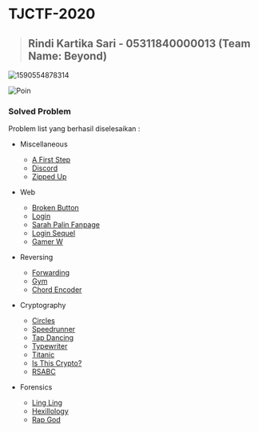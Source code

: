 # TJCTF-2020 
> Rindi Kartika Sari - 05311840000013 (Team Name: Beyond)
> ---
![1590554878314](https://user-images.githubusercontent.com/49342639/82978957-0ca0b100-a010-11ea-9562-a481d7807b6d.jpg)

![Poin](https://user-images.githubusercontent.com/49342639/83151873-54662c00-a127-11ea-83e2-9d39321baab1.PNG)

### Solved Problem
Problem list yang berhasil diselesaikan :
- Miscellaneous
  - [A First Step](https://github.com/rindikar/TJCTF-2020_05311840000013_RindiKartikaSari/blob/master/A%20First%20Step/README.md)
  - [Discord](https://github.com/rindikar/TJCTF-2020_05311840000013_RindiKartikaSari/blob/master/Discord/README.md)
  - [Zipped Up](https://github.com/rindikar/TJCTF-2020_05311840000013_RindiKartikaSari/tree/master/Zipped%20Up)
  
- Web
  - [Broken Button](https://github.com/rindikar/TJCTF-2020_05311840000013_RindiKartikaSari/blob/master/Broken%20Button/README.md)
  - [Login](https://github.com/rindikar/TJCTF-2020_05311840000013_RindiKartikaSari/blob/master/Login/README.md)
  - [Sarah Palin Fanpage](https://github.com/rindikar/TJCTF-2020_05311840000013_RindiKartikaSari/blob/master/Sarah%20Palin%20Fanpage/README.md)
  - [Login Sequel](https://github.com/rindikar/TJCTF-2020_05311840000013_RindiKartikaSari/blob/master/Login%20Sequel/README.md)
  - [Gamer W](https://github.com/rindikar/TJCTF-2020_05311840000013_RindiKartikaSari/blob/master/Gamer%20W/README.md)
  
- Reversing
  - [Forwarding](https://github.com/rindikar/TJCTF-2020_05311840000013_RindiKartikaSari/blob/master/Forwarding/README.md)
  - [Gym](https://github.com/rindikar/TJCTF-2020_05311840000013_RindiKartikaSari/blob/master/Gym/README.md)
  - [Chord Encoder](https://github.com/rindikar/TJCTF-2020_05311840000013_RindiKartikaSari/blob/master/Chord%20Encoder/README.md)
  
- Cryptography
  - [Circles](https://github.com/rindikar/TJCTF-2020_05311840000013_RindiKartikaSari/blob/master/Circles/README.md)
  - [Speedrunner](https://github.com/rindikar/TJCTF-2020_05311840000013_RindiKartikaSari/blob/master/Speedrunner/README.md)
  - [Tap Dancing](https://github.com/rindikar/TJCTF-2020_05311840000013_RindiKartikaSari/blob/master/Tap%20Dancing/README.md)
  - [Typewriter](https://github.com/rindikar/TJCTF-2020_05311840000013_RindiKartikaSari/blob/master/Typewriter/README.md)
  - [Titanic](https://github.com/rindikar/TJCTF-2020_05311840000013_RindiKartikaSari/tree/master/Titanic)
  - [Is This Crypto?](https://github.com/rindikar/TJCTF-2020_05311840000013_RindiKartikaSari/blob/master/Is%20This%20Crypto%3F/README.md)
  - [RSABC](https://github.com/rindikar/TJCTF-2020_05311840000013_RindiKartikaSari/tree/master/RSABC)
  
- Forensics
  - [Ling Ling](https://github.com/rindikar/TJCTF-2020_05311840000013_RindiKartikaSari/blob/master/Ling%20Ling/README.md)
  - [Hexillology](https://github.com/rindikar/TJCTF-2020_05311840000013_RindiKartikaSari/blob/master/Hexillology/README.md)
  - [Rap God](https://github.com/rindikar/TJCTF-2020_05311840000013_RindiKartikaSari/blob/master/Rap%20God/README.md)

